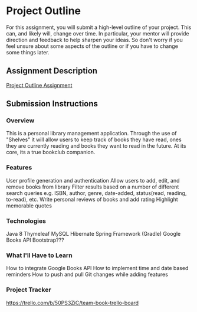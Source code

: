 # Project Outline
For this assignment, you will submit a high-level outline of your project. This can, and likely will, change over time. In particular, your mentor will provide direction and feedback to help sharpen your ideas. So don't worry if you feel unsure about some aspects of the outline or if you have to change some things later.

## Assignment Description
[Project Outline Assignment](https://education.launchcode.org/liftoff/modules/assignments/project-outline)

## Submission Instructions

### Overview

This is a personal library management application. Through the use of "Shelves" it will allow users to keep track of books they have read, ones they are currently reading and books they want to read in the future. At its core, its a true bookclub companion.

### Features
User profile generation and authentication
Allow users to add, edit, and remove books from library
Filter results based on a number of different search queries e.g. ISBN, author, genre, date-added, status(read, reading, to-read), etc.
Write personal reviews of books and add rating
Highlight memorable quotes

### Technologies
Java 8
Thymeleaf
MySQL
Hibernate
Spring Framework (Gradle)
Google Books API
Bootstrap???

### What I'll Have to Learn
How to integrate Google Books API
How to implement time and date based reminders
How to push and pull Git changes while adding features

### Project Tracker
https://trello.com/b/50PS3ZiC/team-book-trello-board
